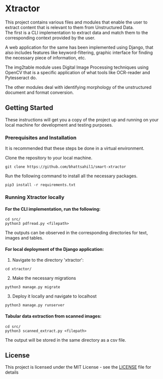 # Xtractor  
This project contains various files and modules that enable the user to extract content that is relevant to them from Unstructured Data.  
The first is a CLI implementation to extract data and match them to the corresponding context provided by the user.  
  

A web application for the same has been implemented using Django, that also includes features like keyword-filtering, graphic interface for finding the necessary piece of information, etc.  

The img2table module uses Digital Image Processing techniques using OpenCV that is a specific application of what tools like OCR-reader and Pytesseract do.  
  
The other modules deal with identifying morphology of the unstructured document and format conversion.  

## Getting Started

These instructions will get you a copy of the project up and running on your local machine for development and testing purposes.

### Prerequisites and Installation

It is recommended that these steps be done in a virtual environment.  
  
Clone the repository to your local machine.  

```
git clone https://github.com/bhattsahil1/smart-xtractor
```

Run the following command to install all the necessary packages.

```
pip3 install -r requirements.txt
```

### Running Xtractor locally

#### For the CLI implementation, run the following:  
```
cd src/  
python3 pdfread.py <filepath>
```
The outputs can be observed in the corresponding directories for text, images and tables.  

#### For local deployment of the Django application:
1. Navigate to the directory 'xtractor':  
```
cd xtractor/  
```

2. Make the necessary migrations  
```
python3 manage.py migrate
```
3. Deploy it locally  and navigate to localhost
```
python3 manage.py runserver
```
#### Tabular data extraction from scanned images:  
```
cd src/  
python3 scanned_extract.py <filepath>  
```
The output will be stored in the same directory as a csv file.  
## License

This project is licensed under the MIT License - see the [LICENSE](LICENSE) file for details
